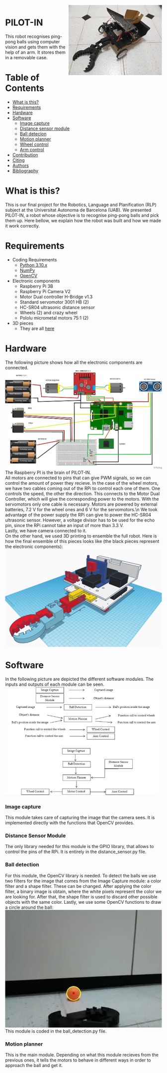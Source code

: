 <img src="https://github.com/JordiGuindo/pilot-in/blob/main/images/PILOT-IN.jpeg" align="right" width="300" alt="header pic"/>

# PILOT-IN
This robot recognises ping-pong balls using computer vision and gets them with the help of an arm. It stores them in a removable case. 

# Table of Contents
   * [What is this?](#what-is-this)
   * [Requirements](#requirements)
   * [Hardware](#hardware)
   * [Software](#software)
   	 * [Image capture](#image-capture)
   	 * [Distance sensor module](#distance-sensor-module)
   	 * [Ball detecion](#ball-detection)
	 * [Motion planner](#motion-planner)
   	 * [Wheel control](#wheel-control)
	 * [Arm control](#arm-control)
   * [Contribution](#contribution)
   * [Citing](#citing)
   * [Authors](#authors)
   * [Bibliography](#biblio)
# What is this?
This is our final project for the Robotics, Language and Planification (RLP) subject at the Universitat Autonoma de Barcelona (UAB). 
We presented PILOT-IN, a robot whose objective is to recognise ping-pong balls and pick them up. Here bellow, we explain how the robot was built and how we made it work correctly.
# Requirements
- Coding Requirements
	- [Python 3.10.x](https://www.python.org/)
	- [NumPy](https://numpy.org/)
	- [OpenCV](https://opencv.org/)
- Electronic components
	- Raspberry Pi 3B
	- Raspberry Pi Camera V2
	- Motor Dual controller H-Bridge v1.3
	- Standard servomotor 3001 HB (2)
	- HC-SR04 ultrasonic distance sensor
	- Wheels (2) and crazy wheel
	- Pololu micrometal motors 75:1 (2)
- 3D pieces
	- They are all [here](https://github.com/JordiGuindo/pilot-in/tree/main/3D)
# Hardware
The following picture shows how all the electronic components are connected. 
<img src="https://github.com/JordiGuindo/pilot-in/blob/main/images/hardware.jpg"/>  
The Raspberry PI is the brain of PILOT-IN.  
All motors are connected to pins that can give PWM signals, so we can control the amount of power
they recieve. In the case of the wheel motors, we have two cables coming out of the RPi to control each one of them. One controls the speed, the other the direction. 
This connects to the Motor Dual Controller, which will give the corresponding power to the motors. 
With the servomotors only one cable is necessary. Motors are powered by external batteries, 7.2 V for the wheel ones and 6 V for the servomotors.\n
We took advantage of the power supply the RPi can give to power the HC-SR04 ultrasonic sensor. However, a voltage divisor has to be used for the echo pin, 
since the RPi cannot take an input of more than 3.3 V.  
Lastly, we have camera connected to it.    
On the other hand, we used 3D printing to ensemble the full robot. Here is how the final ensemble of this pieces looks like (the black pieces represent the electronic components):
<img src="https://github.com/JordiGuindo/pilot-in/blob/main/images/final_ensemble.png"/>  

# Software
In the following picture are depicted the different software modules. The inputs and outputs of each module can be seen.  
<img src="https://github.com/JordiGuindo/pilot-in/blob/main/images/software_modules.jpg"/>
### Image capture
This module takes care of capturing the image that the camera sees. It is implemented directly with the functions that OpenCV provides.
### Distance Sensor Module  
The only library needed for this module is the GPIO library, that allows to control the pins of the RPi. It is entirely in the distance_sensor.py file.
### Ball detection
For this module, the OpenCV library is needed. To detect the balls we use two filters for the image that comes from the Image Capture module: a color filter
and a shape filter. These can be changed. After applying the color filter, a binary image is obtain, where the white pixels represent the color we are looking for.
After that, the shape filter is used to discard other possible objects with the same color. Lastly, we use some OpenCV functions to draw a circle around the ball:  
<img src="https://github.com/JordiGuindo/pilot-in/blob/main/images/ball_detection.jpg"/>  
This module is coded in the ball_detection.py file. 
### Motion planner
This is the main module. Depending on what this module recieves from the previous ones, it tells the motors to behave in different ways in order to approach the ball
and get it. 

